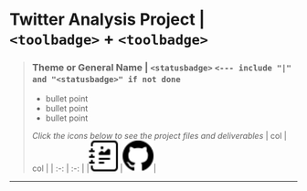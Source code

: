 # **Twitter Analysis Project |** `<toolbadge>` **+** `<toolbadge>`
> ### **Theme or General Name |** `<statusbadge>` `<--- include "|" and "<statusbadge>" if not done`
> - bullet point
> - bullet point
> - bullet point
>
> *Click the icons below to see the project files and deliverables*
> | col | col |
> | :-: | :-: |
> |[<img src="journal-richtext.svg" width="54px">](https://bradfordjohnson.github.io/rblogr/)|[<img src="github.svg" width="54px">](https://github.com/bradfordjohnson/rblogr/blob/rblogr/README.md)|

---
